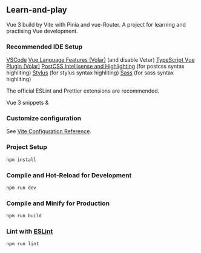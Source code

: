 ## Learn-and-play

Vue 3 build by Vite with Pinia and vue-Router. A project for learning and practising Vue development.

### Recommended IDE Setup

[VSCode](https://code.visualstudio.com/)
[Vue Language Features (Volar)](https://marketplace.visualstudio.com/items?itemName=Vue.volar) (and disable Vetur)
[TypeScript Vue Plugin (Volar)](https://marketplace.visualstudio.com/items?itemName=Vue.vscode-typescript-vue-plugin)
[PostCSS Intellisense and Highlighting](https://marketplace.visualstudio.com/items?itemName=vunguyentuan.vscode-postcss) (for postcss syntax highliting)
[Stylus](https://marketplace.visualstudio.com/items?itemName=sysoev.language-stylus) (for stylus syntax highliting) 
[Sass](https://marketplace.visualstudio.com/items?itemName=Syler.sass-indented)  (for sass syntax highliting)

The official ESLint and Prettier extensions are recommended.

Vue 3 snippets & 

### Customize configuration

See [Vite Configuration Reference](https://vitejs.dev/config/).

### Project Setup

```sh
npm install
```

### Compile and Hot-Reload for Development

```sh
npm run dev
```

### Compile and Minify for Production

```sh
npm run build
```

### Lint with [ESLint](https://eslint.org/)

```sh
npm run lint
```
